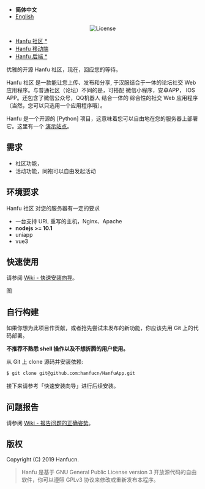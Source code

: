 - <b>简体中文</b>
- [English]()

<p align="center">
    <img src="https://poser.pugx.org/printempw/blessing-skin-server/license" alt="License">
</p>


* [Hanfu 社区 *](https://github.com/hanfucn/HanfuForum)
* [Hanfu 移动端](https://github.com/hanfucn/HanfuApp)
* [Hanfu 后端 *](https://github.com/hanfucn/HanfuRestful/)



优雅的开源 Hanfu 社区，现在，回应您的等待。

Hanfu 社区 是一款能让您上传、发布和分享, 于汉服结合于一体的论坛社交 Web 应用程序。与普通社区（论坛）不同的是，可搭配 微信小程序，安卓APP， IOS APP。还包含了微信公众号，QQ机器人 结合一体的 综合性的社交 Web 应用程序（当然，您可以只选用一个应用程序哦）。

Hanfu 是一个开源的 [Python] 项目，这意味着您可以自由地在您的服务器上部署它。这里有一个 [演示站点](http://www.vdjango.net/)。

需求
-----------
- 社区功能，
- 活动功能，同袍可以自由发起活动

环境要求
-----------
Hanfu 社区 对您的服务器有一定的要求

- 一台支持 URL 重写的主机，Nginx、Apache
- **nodejs >= 10.1**
- uniapp
- vue3


快速使用
-----------
请参阅 [Wiki - 快速安装向导]()。

图

自行构建
------------
如果你想为此项目作贡献，或者抢先尝试未发布的新功能，你应该先用 Git 上的代码部署。

**不推荐不熟悉 shell 操作以及不想折腾的用户使用。**

从 Git 上 clone 源码并安装依赖:

```bash
$ git clone git@github.com:hanfucn/HanfuApp.git
```

接下来请参考「快速安装向导」进行后续安装。

问题报告
------------
请参阅 [Wiki - 报告问题的正确姿势]()。

版权
------------
Copyright (C) 2019 Hanfucn.

> Hanfu 是基于 GNU General Public License version 3 开放源代码的自由软件，你可以遵照 GPLv3 协议来修改或重新发布本程序。

